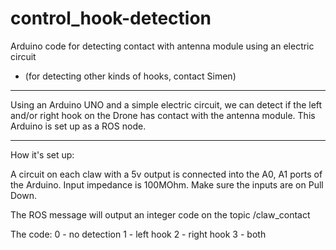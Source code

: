 # control_hook-detection
Arduino code for detecting contact with antenna module using an electric circuit


* (for detecting other kinds of hooks, contact Simen)


*********************

Using an Arduino UNO and a simple electric circuit, we can detect if the left and/or right hook on the Drone has contact with the antenna module. This Arduino is set up as a ROS node. 

*********************

How it's set up:

A circuit on each claw with a 5v output is connected into the A0, A1 ports of the Arduino. Input impedance is 100MOhm. Make sure the inputs are on Pull Down.

The ROS message will output an integer code on the topic /claw_contact

The code:
0 - no detection
1 - left hook
2 - right hook
3 - both


